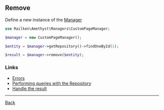 ## Remove 

Define a new instance of the [Manager](manager.md)

```php
use Railken\Amethyst\Managers\CustomPageManager;

$manager = new CustomPageManager();
```

```php
$entity = $manager->getRepository()->findOneById(1);

$result = $manager->remove($entity);
```

### Links
* [Errors](errors.md)
* [Performing queries with the Repository](repository.md)
* [Handle the result](result.md)

---
[Back](index.md)